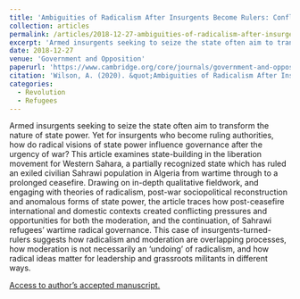```yaml
---
title: 'Ambiguities of Radicalism After Insurgents Become Rulers: Conflicting Pressures on Revolutionary State Power in Western Sahara''s Liberation Movement'
collection: articles
permalink: /articles/2018-12-27-ambiguities-of-radicalism-after-insurgents-become-rulers
excerpt: 'Armed insurgents seeking to seize the state often aim to transform the nature of state power. Yet for insurgents who become ruling authorities, how do radical visions of state power influence governance after the urgency of war?'
date: 2018-12-27
venue: 'Government and Opposition'
paperurl: 'https://www.cambridge.org/core/journals/government-and-opposition/article/abs/ambiguities-of-radicalism-after-insurgents-become-rulers-conflicting-pressures-on-revolutionary-state-power-in-western-saharas-liberation-movement/7D762A38BEF5BC08C7E89A25186102F1'
citation: 'Wilson, A. (2020). &quot;Ambiguities of Radicalism After Insurgents Become Rulers: Conflicting Pressures on Revolutionary State Power in Western Sahara''s Liberation Movement &quot; <i>Government and Opposition 55(4), pp. 617-633</i>.'
categories:
  - Revolution
  - Refugees
---
```


Armed insurgents seeking to seize the state often aim to transform the nature of state power. Yet for insurgents who become ruling authorities, how do radical visions of state power influence governance after the urgency of war? This article examines state-building in the liberation movement for Western Sahara, a partially recognized state which has ruled an exiled civilian Sahrawi population in Algeria from wartime through to a prolonged ceasefire. Drawing on in-depth qualitative fieldwork, and engaging with theories of radicalism, post-war sociopolitical reconstruction and anomalous forms of state power, the article traces how post-ceasefire international and domestic contexts created conflicting pressures and opportunities for both the moderation, and the continuation, of Sahrawi refugees’ wartime radical governance. This case of insurgents-turned-rulers suggests how radicalism and moderation are overlapping processes, how moderation is not necessarily an ‘undoing’ of radicalism, and how radical ideas matter for leadership and grassroots militants in different ways.

[Access to author’s accepted manuscript.](https://sro.sussex.ac.uk/id/eprint/75607/1/Wilson%20radicalism%20and%20revolutionary%20state%20power%202018%20accepted%20version.pdf)
